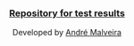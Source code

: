 ### <p align="center"> [Repository for test results](https://andremalveira.github.io/tests/)</p>




<p align="center">Developed by <a href="https://github.com/andremalveira"> André Malveira</a></p>
